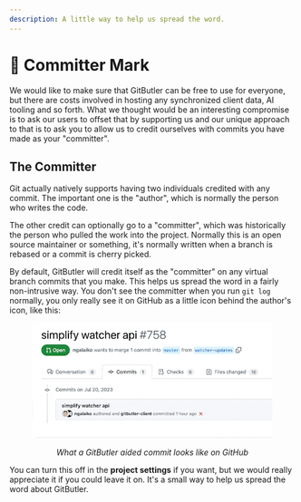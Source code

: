 ```yaml
---
description: A little way to help us spread the word.
---
```


# 💄 Committer Mark

We would like to make sure that GitButler can be free to use for everyone, but there are costs involved in hosting any synchronized client data, AI tooling and so forth. What we thought would be an interesting compromise is to ask our users to offset that by supporting us and our unique approach to that is to ask you to allow us to credit ourselves with commits you have made as your "committer".

## The Committer

Git actually natively supports having two individuals credited with any commit. The important one is the "author", which is normally the person who writes the code.

The other credit can optionally go to a "committer", which was historically the person who pulled the work into the project. Normally this is an open source maintainer or something, it's normally written when a branch is rebased or a commit is cherry picked.

By default, GitButler will credit itself as the "committer" on any virtual branch commits that you make. This helps us spread the word in a fairly non-intrusive way. You don't see the committer when you run `git log` normally, you only really see it on GitHub as a little icon behind the author's icon, like this:

<div align="center">

<figure><img src="../../../.gitbook/assets/CleanShot 2023-07-20 at 10.22.26.gif" alt=""><figcaption><p><em>What a GitButler aided commit looks like on GitHub</em></p></figcaption></figure>

</div>

You can turn this off in the **project settings** if you want, but we would really appreciate it if you could leave it on. It's a small way to help us spread the word about GitButler.
